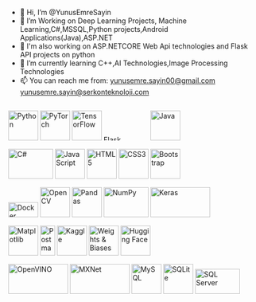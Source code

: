 - 👋 Hi, I’m @YunusEmreSayin
- 👀 I’m Working on Deep Learning Projects, Machine Learning,C#,MSSQL,Python projects,Android Applications(Java),ASP.NET
- 👀 I'm also working on ASP.NETCORE Web Api technologies and Flask API projects on python
- 🌱 I’m currently learning C++,AI Technologies,Image Processing Technologies
- 📫 You can reach me from: yunusemre.sayin00@gmail.com yunusemre.sayin@serkonteknoloji.com
<!---
YunusEmreSayin/YunusEmreSayin is a ✨ special ✨ repository because its `README.md` (this file) appears on your GitHub profile.
You can click the Preview link to take a look at your changes.
--->

## 

<p float="left">
    <img src="https://upload.wikimedia.org/wikipedia/commons/c/c3/Python-logo-notext.svg" width="60" height="60" alt="Python"/>
    <img src="https://pytorch.org/assets/images/pytorch-logo.png" width="60" height="60" alt="PyTorch"/>
    <img src="https://www.tensorflow.org/images/tf_logo_social.png" width="60" height="60" alt="TensorFlow"/>
    <img src="https://flask.palletsprojects.com/en/3.0.x/_images/flask-horizontal.png" width="90" height="10" alt="Flask"/>
    <img src="https://upload.wikimedia.org/wikipedia/tr/2/2e/Java_Logo.svg" width="60" height="60" alt="Java"/>
</p>

<p float="left">
    <img src="https://upload.wikimedia.org/wikipedia/commons/4/4f/Csharp_Logo.png" width="90" height="60" alt="C#"/>
    <img src="https://upload.wikimedia.org/wikipedia/commons/9/99/Unofficial_JavaScript_logo_2.svg" width="60" height="60" alt="JavaScript"/>
    <img src="https://upload.wikimedia.org/wikipedia/commons/6/61/HTML5_logo_and_wordmark.svg" width="60" height="60" alt="HTML5"/>
    <img src="https://upload.wikimedia.org/wikipedia/commons/d/d5/CSS3_logo_and_wordmark.svg" width="60" height="60" alt="CSS3"/>
    <img src="https://upload.wikimedia.org/wikipedia/commons/b/b2/Bootstrap_logo.svg" width="60" height="60" alt="Bootstrap"/>
</p>

<p float="left">
    <img src="https://upload.wikimedia.org/wikipedia/commons/7/70/Docker_logo.png" width="60" height="30" alt="Docker"/>
    <img src="https://upload.wikimedia.org/wikipedia/commons/3/32/OpenCV_Logo_with_text_svg_version.svg" width="60" height="60" alt="OpenCV"/>
    <img src="https://upload.wikimedia.org/wikipedia/commons/2/22/Pandas_mark.svg" width="60" height="60" alt="Pandas"/>
    <img src="https://upload.wikimedia.org/wikipedia/commons/thumb/3/31/NumPy_logo_2020.svg/214px-NumPy_logo_2020.svg.png" width="90" height="60" alt="NumPy"/>
    <img src="https://keras.io/img/logo.png" width="120" height="60" alt="Keras"/>
</p>

<p float="left">
    <img src="https://matplotlib.org/stable/_static/logo2.svg" width="60" height="60" alt="Matplotlib"/>
    <img src="https://upload.wikimedia.org/wikipedia/commons/c/c2/Postman_%28software%29.png" width="30" height="60" alt="Postman"/>
    <img src="https://upload.wikimedia.org/wikipedia/commons/7/7c/Kaggle_logo.png" width="60" height="60" alt="Kaggle"/>
    <img src="https://site.wandb.ai/wp-content/uploads/2024/05/Horizontal-WB-logo.svg" width="60" height="60" alt="Weights & Biases"/>
    <img src="https://huggingface.co/front/assets/huggingface_logo.svg" width="60" height="60" alt="Hugging Face"/>
</p>

<p float="left">
    <img src="https://upload.wikimedia.org/wikipedia/commons/thumb/4/45/OpenVINO_logo.svg/768px-OpenVINO_logo.svg.png?20230122230514" width="120" height="60" alt="OpenVINO"/>
    <img src="https://mxnet.apache.org/versions/1.9.1/assets/img/mxnet_logo.png" width="120" height="60" alt="MXNet"/>
    <img src="https://www.mysql.com/common/logos/powered-by-mysql-167x86.png" width="60" height="60" alt="MySQL"/>
    <img src="https://upload.wikimedia.org/wikipedia/commons/thumb/3/38/SQLite370.svg/330px-SQLite370.svg.png" width="60" height="60" alt="SQLite"/>
    <img src="https://upload.wikimedia.org/wikipedia/commons/9/99/Logo_M_SQL_Server.png" width="90" height="50" alt="SQL Server"/>
</p>




